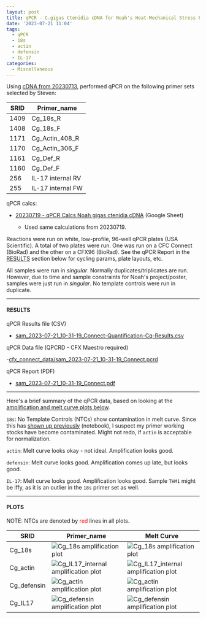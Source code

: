```yaml
---
layout: post
title: qPCR - C.gigas Ctenidia cDNA for Noah's Heat-Mechanical Stress Project
date: '2023-07-21 11:04'
tags: 
  - qPCR
  - 18s
  - actin
  - defensin
  - IL-17
categories: 
  - Miscellaneous
---
```

Using [cDNA from 20230713](https://robertslab.github.io/sams-notebook/2023/07/13/Reverse-Transcription-C.gigas-RNA-from-Noah's-Heat-Mechanical-Stress-Project.html), performed qPCR on the following primer sets selected by Steven:

| SRID | Primer_name       |
|------|-------------------|
| 1409 | Cg_18s_R          |
| 1408 | Cg_18s_F          |
| 1171 | Cg_Actin_408_R    |
| 1170 | Cg_Actin_306_F    |
| 1161 | Cg_Def_R          |
| 1160 | Cg_Def_F          |
| 256  | IL-17 internal RV |
| 255  | IL-17 internal FW |

qPCR calcs:

- [20230719 - qPCR Calcs Noah gigas ctenidia cDNA](https://docs.google.com/spreadsheets/d/1DXVSlQtKJsmwNEUbx-IOEdoOFy8FwFqmw8n7LW3pqgw/edit#gid=0) (Google Sheet)

  - Used same calculations from 20230719.

Reactions were run on white, low-profile, 96-well qPCR plates (USA Scientific). A total of two plates were run. One was run on a CFC Connect (BioRad) and the other on a CFX96 (BioRad). See the qPCR Report in the [RESULTS](#results) section below for cycling params, plate layouts, etc.

All samples were run in _singular_. Normally duplicates/triplicates are run. However, due to time and sample constraints for Noah's project/poster, samples were just run in _singular_. No template controls were run in duplicate. 


---

#### RESULTS

qPCR Results file (CSV)

- [sam_2023-07-21_10-31-19_Connect-Quantification-Cq-Results.csv](https://owl.fish.washington.edu/Athaliana/qPCR_data/sam_2023-07-21_10-31-19_Connect-Quantification-Cq-Results.csv)

qPCR Data file (QPCRD - CFX Maestro required)

-[cfx_connect_data/sam_2023-07-21_10-31-19_Connect.pcrd](https://owl.fish.washington.edu/scaphapoda/qPCR_data/cfx_connect_data/sam_2023-07-21_10-31-19_Connect.pcrd)

qPCR Report (PDF)

- [sam_2023-07-21_10-31-19_Connect.pdf](https://owl.fish.washington.edu/Athaliana/qPCR_data/qPCR_reports/sam_2023-07-21_10-31-19_Connect.pdf)

---

Here's a brief summary of the qPCR data, based on looking at the [amplification and melt curve plots below](#plots).

`18s`: No Template Controls (NTCs) show contamination in melt curve. Since this has [shown up previously](https://robertslab.github.io/sams-notebook/2023/07/19/qPCR-C.gigas-Ctenidia-cDNA-for-Noah's-Heat-Mechanical-Stress-Project.html) (notebook), I suspect my primer working stocks have become contaminated. Might not redo, if `actin` is acceptable for normalization.

`actin`: Melt curve looks okay - not ideal. Amplification looks good.

`defensin`: Melt curve looks good. Amplification comes up late, but looks good.

`IL-17`: Melt curve looks good. Amplification looks good. Sample `THM1` might be iffy, as it is an outlier in the `18s` primer set as well.



---

#### PLOTS

NOTE: NTCs are denoted by  <span style="color: red;">red</span> lines in all plots.

| SRID        | Primer_name                                                                                                                                                | Melt Curve                                                                                                                                                  |
|-------------|------------------------------------------------------------------------------------------------------------------------------------------------------------|-------------------------------------------------------------------------------------------------------------------------------------------------------------|
| Cg_18s      | ![Cg_18s amplification plot](https://owl.fish.washington.edu/Athaliana/qPCR_data/sam_2023-07-21_10-31-19_Connect-Cg_18s-amp-plots.png)                     | ![Cg_18s amplification plot](https://owl.fish.washington.edu/Athaliana/qPCR_data/sam_2023-07-21_10-31-19_Connect-Cg_18s-melt-plots.png)                     |
| Cg_actin    | ![Cg_IL17_internal amplification plot](https://owl.fish.washington.edu/Athaliana/qPCR_data/sam_2023-07-21_10-31-19_Connect-Cg_IL17_internal-amp-plots.png) | ![Cg_IL17_internal amplification plot](https://owl.fish.washington.edu/Athaliana/qPCR_data/sam_2023-07-21_10-31-19_Connect-Cg_IL17_internal-melt-plots.png) |
| Cg_defensin | ![Cg_actin amplification plot](https://owl.fish.washington.edu/Athaliana/qPCR_data/sam_2023-07-21_10-31-19_Connect-Cg_actin-amp-plots.png)                 | ![Cg_actin amplification plot](https://owl.fish.washington.edu/Athaliana/qPCR_data/sam_2023-07-21_10-31-19_Connect-Cg_actin-melt-plots.png)                 |
| Cg_IL17     | ![Cg_defensin amplification plot](https://owl.fish.washington.edu/Athaliana/qPCR_data/sam_2023-07-21_10-31-19_Connect-Cg_defensin-amp-plots.png)           | ![Cg_defensin amplification plot](https://owl.fish.washington.edu/Athaliana/qPCR_data/sam_2023-07-21_10-31-19_Connect-Cg_defensin-melt-plots.png)           |